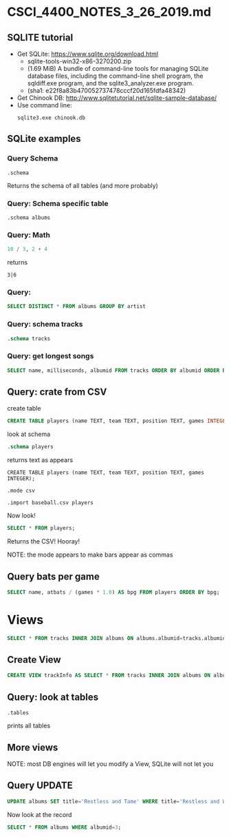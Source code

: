 # CSCI_4400_NOTES_3_26_2019.md

## SQLITE tutorial

* Get SQLite: https://www.sqlite.org/download.html
  * sqlite-tools-win32-x86-3270200.zip
  * (1.69 MiB)		A bundle of command-line tools for managing SQLite database files, including the command-line shell program, the sqldiff.exe program, and the sqlite3_analyzer.exe program.
  * (sha1: e22f8a83b470052737478cccf20d165fdfa48342)
* Get Chinook DB: http://www.sqlitetutorial.net/sqlite-sample-database/
* Use command line:
  ```
  sqlite3.exe chinook.db
  ```


## SQLite examples

### Query Schema

```
.schema
```

Returns the schema of all tables (and more probably)

### Query: Schema specific table

```
.schema albums
```

### Query: Math


```sql
10 / 3, 2 + 4
```

returns

```
3|6
```

### Query:

```sql
SELECT DISTINCT * FROM albums GROUP BY artist
```

### Query: schema tracks

```sql
.schema tracks
```


### Query: get longest songs

```sql
SELECT name, milliseconds, albumid FROM tracks ORDER BY albumid ORDER BY milliseconds DESC LIMIT 5;
```

## Query: crate from CSV

create table

```sql
CREATE TABLE players (name TEXT, team TEXT, position TEXT, games INTEGER);
```

look at schema

```sql
.schema players
```

returns text as appears

```
CREATE TABLE players (name TEXT, team TEXT, position TEXT, games INTEGER);
```

```
.mode csv
```

```
.import baseball.csv players
```

Now look!

```sql
SELECT * FROM players;
```

Returns the CSV! Hooray!

NOTE: the mode appears to make bars appear as commas

## Query bats per game

```sql
SELECT name, atbats / (games * 1.0) AS bpg FROM players ORDER BY bpg;
```

# Views

```sql
SELECT * FROM tracks INNER JOIN albums ON albums.albumid=tracks.albumid INNER JOIN media_types ON media_types.MediaTypeID = tracks.MediaTypeId INNER JOIN genres ON genres.GenreID = tracks.GenreID;
```

## Create View

```sql
CREATE VIEW trackInfo AS SELECT * FROM tracks INNER JOIN albums ON albums.albumid=tracks.albumid INNER JOIN media_types ON media_types.MediaTypeID = tracks.MediaTypeId INNER JOIN genres ON genres.GenreID = tracks.GenreID;
```

## Query: look at tables

```
.tables
```

prints all tables

## More views

NOTE: most DB engines will let you modify a View, SQLite will not let you

## Query UPDATE

```sql
UPDATE albums SET title='Restless and Tame' WHERE title='Restless and Wild';
```

Now look at the record

```sql
SELECT * FROM albums WHERE albumid=3;
```